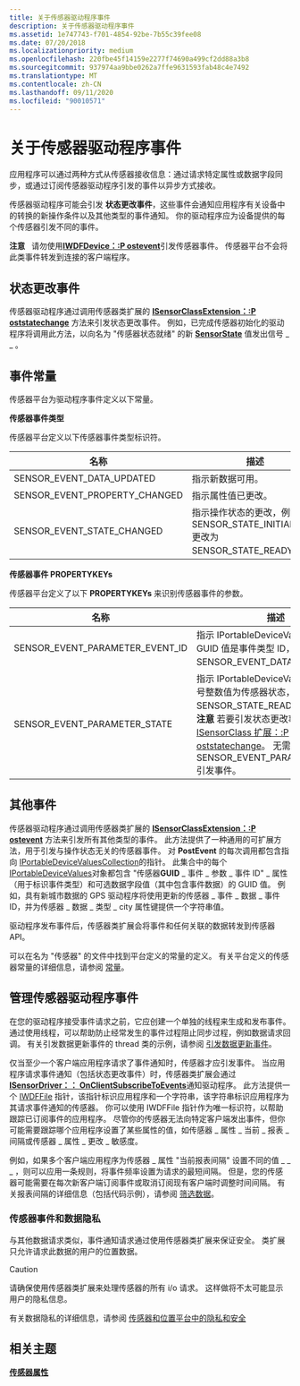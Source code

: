 ```yaml
---
title: 关于传感器驱动程序事件
description: 关于传感器驱动程序事件
ms.assetid: 1e747743-f701-4854-92be-7b55c39fee08
ms.date: 07/20/2018
ms.localizationpriority: medium
ms.openlocfilehash: 220fbe45f14159e2277f74690a499cf2dd88a3b8
ms.sourcegitcommit: 937974aa9bbe0262a7ffe9631593fab48c4e7492
ms.translationtype: MT
ms.contentlocale: zh-CN
ms.lasthandoff: 09/11/2020
ms.locfileid: "90010571"
---
```

# <a name="about-sensor-driver-events"></a>关于传感器驱动程序事件


应用程序可以通过两种方式从传感器接收信息：通过请求特定属性或数据字段同步，或通过订阅传感器驱动程序引发的事件以异步方式接收。

传感器驱动程序可能会引发 **状态更改事件**，这些事件会通知应用程序有关设备中的转换的新操作条件以及其他类型的事件通知。 你的驱动程序应为设备提供的每个传感器引发不同的事件。

**注意**   请勿使用[**IWDFDevice：:P ostevent**](/windows-hardware/drivers/ddi/wudfddi/nf-wudfddi-iwdfdevice-postevent)引发传感器事件。 传感器平台不会将此类事件转发到连接的客户端程序。

 

## <a name="state-change-events"></a>状态更改事件

传感器驱动程序通过调用传感器类扩展的 [**ISensorClassExtension：:P oststatechange**](/windows-hardware/drivers/ddi/sensorsclassextension/nf-sensorsclassextension-isensorclassextension-poststatechange) 方法来引发状态更改事件。 例如，已完成传感器初始化的驱动程序将调用此方法，以向名为 "传感器状态就绪" 的新 [**SensorState**](/windows-hardware/drivers/ddi/sensorsclassextension/ne-sensorsclassextension-__midl___midl_itf_windowssensorclassextension_0000_0000_0001) 值发出信号 \_ \_ 。

## <a name="event-constants"></a>事件常量

传感器平台为驱动程序事件定义以下常量。

**传感器事件类型**

传感器平台定义以下传感器事件类型标识符。

| 名称 | 描述 |
| --- | --- |
| SENSOR_EVENT_DATA_UPDATED | 指示新数据可用。
| SENSOR_EVENT_PROPERTY_CHANGED| 指示属性值已更改。|
| SENSOR_EVENT_STATE_CHANGED| 指示操作状态的更改，例如，从 SENSOR_STATE_INITIALIZING 更改为 SENSOR_STATE_READY。|


**传感器事件 PROPERTYKEYs**

传感器平台定义了以下 **PROPERTYKEYs** 来识别传感器事件的参数。

| 名称 | 描述 |
| --- | --- |
| SENSOR_EVENT_PARAMETER_EVENT_ID| 指示 IPortableDeviceValues 中的 GUID 值是事件类型 ID，如 SENSOR_EVENT_DATA_UPDATED。|
| SENSOR_EVENT_PARAMETER_STATE| 指示 IPortableDeviceValues 中的无符号整数值为传感器状态，如 SENSOR_STATE_READY。<br>**注意** 若要引发状态更改事件，请调用 [ISensorClass 扩展：:P oststatechange](/windows-hardware/drivers/ddi/sensorsclassextension/nf-sensorsclassextension-isensorclassextension-poststatechange)。 无需显式指定 SENSOR_EVENT_PARAMETER_STATE 引发事件。|

## <a name="other-events"></a>其他事件

传感器驱动程序通过调用传感器类扩展的 [**ISensorClassExtension：:P ostevent**](/windows-hardware/drivers/ddi/sensorsclassextension/nf-sensorsclassextension-isensorclassextension-postevent) 方法来引发所有其他类型的事件。 此方法提供了一种通用的可扩展方法，用于引发与操作状态无关的传感器事件。 对 **PostEvent** 的每次调用都包含指向 [IPortableDeviceValuesCollection](https://go.microsoft.com/fwlink/p/?linkid=131487)的指针。 此集合中的每个[IPortableDeviceValues](https://go.microsoft.com/fwlink/p/?linkid=131486)对象都包含 "传感器**GUID** \_ 事件 \_ 参数 \_ 事件 ID" \_ 属性（用于标识事件类型）和可选数据字段值（其中包含事件数据）的 GUID 值。 例如，具有新城市数据的 GPS 驱动程序将使用更新的传感器 \_ 事件 \_ 数据 \_ 事件 ID，并为传感器 \_ 数据 \_ 类型 \_ city 属性键提供一个字符串值。

驱动程序发布事件后，传感器类扩展会将事件和任何关联的数据转发到传感器 API。

可以在名为 "传感器" 的文件中找到平台定义的常量的定义。 有关平台定义的传感器常量的详细信息，请参阅 [常量](about-sensor-constants.md)。

## <a name="managing-sensor-driver-events"></a>管理传感器驱动程序事件

在您的驱动程序接受事件请求之前，它应创建一个单独的线程来生成和发布事件。 通过使用线程，可以帮助防止经常发生的事件过程阻止同步过程，例如数据请求回调。 有关引发数据更新事件的 thread 类的示例，请参阅 [引发数据更新事件](raising-events.md)。

仅当至少一个客户端应用程序请求了事件通知时，传感器才应引发事件。 当应用程序请求事件通知（包括状态更改事件）时，传感器类扩展会通过 [**ISensorDriver：： OnClientSubscribeToEvents**](/windows-hardware/drivers/ddi/sensorsclassextension/nf-sensorsclassextension-isensordriver-onclientsubscribetoevents)通知驱动程序。 此方法提供一个 [IWDFFile](/windows-hardware/drivers/ddi/wudfddi/nn-wudfddi-iwdffile) 指针，该指针标识应用程序和一个字符串，该字符串标识应用程序为其请求事件通知的传感器。 你可以使用 IWDFFile 指针作为唯一标识符，以帮助跟踪已订阅事件的应用程序。 尽管你的传感器无法向特定客户端发出事件，但你可能需要跟踪哪个应用程序设置了某些属性的值，如传感器 \_ 属性 \_ 当前 \_ 报表 \_ 间隔或传感器 \_ 属性 \_ 更改 \_ 敏感度。

例如，如果多个客户端应用程序为传感器 \_ 属性 "当前报表间隔" 设置不同的值 \_ \_ \_ ，则可以应用一条规则，将事件频率设置为请求的最短间隔。 但是，您的传感器可能需要在每次新客户端订阅事件或取消订阅现有客户端时调整时间间隔。 有关报表间隔的详细信息（包括代码示例），请参阅 [筛选数据](filtering-data.md)。

### <a name="sensor-events-and-data-privacy"></a>传感器事件和数据隐私

与其他数据请求类似，事件通知请求通过使用传感器类扩展来保证安全。 类扩展只允许请求此数据的用户的位置数据。

>[!CAUTION]
> 请确保使用传感器类扩展来处理传感器的所有 i/o 请求。 这样做将不太可能显示用户的隐私信息。

 

有关数据隐私的详细信息，请参阅 [传感器和位置平台中的隐私和安全](../gnss/privacy-and-security-in-the-sensor-and-location-platform.md)

## <a name="related-topics"></a>相关主题
[**传感器属性**](./sensor-properties.md)